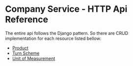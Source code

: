 # Company Service - HTTP Api Reference

The entire api follows the Django pattern. So there are CRUD implementation for each resource listed bellow:

- [Product](https://github.com/vision-i40/company_service/tree/master/docs/http_api/product)
- [Turn Scheme](https://github.com/vision-i40/company_service/tree/master/docs/http_api/turn_scheme)
- [Unit of Measurement](https://github.com/vision-i40/company_service/tree/master/docs/http_api/unit_of_measurement)
